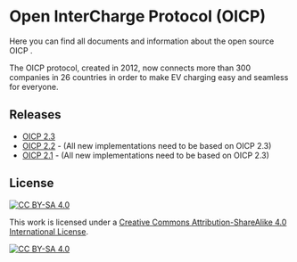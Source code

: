 # Open InterCharge Protocol (OICP)

Here you can find all documents and information about the open source OICP .

The OICP protocol, created in 2012, now connects more than 300 companies in 26 countries in order to make EV charging easy and seamless for everyone.

## Releases
* [OICP 2.3](https://github.com/hubject/oicp/tree/master/OICP-2.3)
* [OICP 2.2](https://github.com/hubject/oicp/releases/tag/v2.2) - (All new implementations need to be based on OICP 2.3)
* [OICP 2.1](https://github.com/hubject/oicp/releases/tag/v2.1) - (All new implementations need to be based on OICP 2.3)


## License
[![CC BY-SA 4.0][cc-by-sa-shield]][cc-by-sa]

This work is licensed under a [Creative Commons Attribution-ShareAlike 4.0
International License][cc-by-sa].

[![CC BY-SA 4.0][cc-by-sa-image]][cc-by-sa]

[cc-by-sa]: http://creativecommons.org/licenses/by-sa/4.0/
[cc-by-sa-image]: https://licensebuttons.net/l/by-sa/4.0/88x31.png
[cc-by-sa-shield]: https://img.shields.io/badge/License-CC%20BY--SA%204.0-lightgrey.svg

